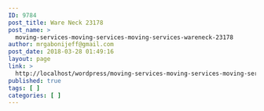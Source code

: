 ```yaml
---
ID: 9784
post_title: Ware Neck 23178
post_name: >
  moving-services-moving-services-moving-services-wareneck-23178
author: mrgabonijeff@gmail.com
post_date: 2018-03-28 01:49:16
layout: page
link: >
  http://localhost/wordpress/moving-services-moving-services-moving-services-wareneck-23178/
published: true
tags: [ ]
categories: [ ]
---
```

